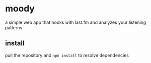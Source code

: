 # moody

a simple web app that hooks with last.fm and analyzes your listening patterns

## install

pull the repository and `npm install` to resolve dependencies